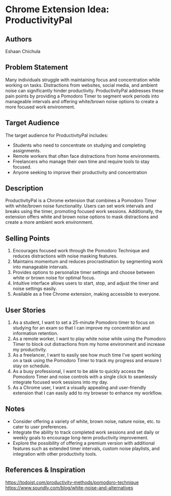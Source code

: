 # Chrome Extension Idea: ProductivityPal

## Authors

Eshaan Chichula

## Problem Statement

Many individuals struggle with maintaining focus and concentration while working on tasks. Distractions from websites, social media, and ambient noise can significantly hinder productivity.
ProductivityPal addresses these pain points by providing a Pomodoro Timer to segment work periods into manageable intervals and offering white/brown noise options to create a more focused work environment.

## Target Audience

The target audience for ProductivityPal includes:

- Students who need to concentrate on studying and completing assignments.
- Remote workers that often face distractions from home environments.
- Freelancers who manage their own time and require tools to stay focused.
- Anyone seeking to improve their productivity and concentration

## Description

ProductivityPal is a Chrome extension that combines a Pomodoro Timer with white/brown noise functionality. Users can set work intervals and breaks using the timer, promoting focused work sessions.
Additionally, the extension offers white and brown noise options to mask distractions and create a more ambient work environment.

## Selling Points

1. Encourages focused work through the Pomodoro Technique and reduces distractions with noise masking features.
2. Maintains momentum and reduces procrastination by segmenting work into manageable intervals.
3. Provides options to personalize timer settings and choose between white or brown noise for optimal focus.
4. Intuitive interface allows users to start, stop, and adjust the timer and noise settings easily.
5. Available as a free Chrome extension, making accessible to everyone.

## User Stories

1. As a student, I want to set a 25-minute Pomodoro timer to focus on studying for an exam so that I can improve my concentration and information retention.
2. As a remote worker, I want to play white noise while using the Pomodoro Timer to block out distractions from my home environment and increase my productivity.
3. As a freelancer, I want to easily see how much time I've spent working on a task using the Pomodoro Timer to track my progress and ensure I stay on schedule.
4. As a busy professional, I want to be able to quickly access the Pomodoro Timer and noise controls with a single click to seamlessly integrate focused work sessions into my day.
5. As a Chrome user, I want a visually appealing and user-friendly extension that I can easily add to my browser to enhance my workflow.

## Notes


- Consider offering a variety of white, brown noise, nature noise, etc. to cater to user preferences.
- Integrate the ability to track completed work sessions and set daily or weekly goals to encourage long-term productivity improvement.
- Explore the possibility of offering a premium version with additional features such as extended timer intervals, custom noise playlists, and integration with other productivity tools.

## References & Inspiration

https://todoist.com/productivity-methods/pomodoro-technique
https://www.soundly.com/blog/white-noise-and-alternatives
